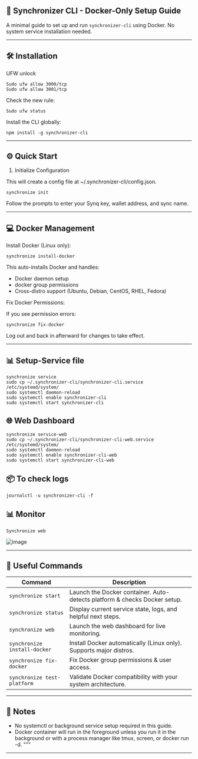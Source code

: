 ## 🚀 Synchronizer CLI - Docker-Only Setup Guide

A minimal guide to set up and run `synchronizer-cli` using Docker. No system service installation needed.

---
## 🛠️ Installation

UFW unlock

    Sudo ufw allow 3000/tcp
    Sudo ufw allow 3001/tcp

Check the new rule:

    Sudo ufw status

Install the CLI globally:

    npm install -g synchronizer-cli

---
## ⚙️ Quick Start

1. Initialize Configuration

This will create a config file at ~/.synchronizer-cli/config.json.

    synchronize init
    

Follow the prompts to enter your Synq key, wallet address, and sync name.

---
## 💻 Docker Management

Install Docker (Linux only):

    synchronize install-docker

This auto-installs Docker and handles:
- Docker daemon setup
- docker group permissions
- Cross-distro support (Ubuntu, Debian, CentOS, RHEL, Fedora)

Fix Docker Permissions:

If you see permission errors:

    synchronize fix-docker

Log out and back in afterward for changes to take effect.

---

## 📊 Setup-Service file

    synchronize service
    sudo cp ~/.synchronizer-cli/synchronizer-cli.service /etc/systemd/system/
    sudo systemctl daemon-reload
    sudo systemctl enable synchronizer-cli
    sudo systemctl start synchronizer-cli

## 🌐 Web Dashboard

    synchronize service-web
    sudo cp ~/.synchronizer-cli/synchronizer-cli-web.service /etc/systemd/system/
    sudo systemctl daemon-reload
    sudo systemctl enable synchronizer-cli-web
    sudo systemctl start synchronizer-cli-web

## 📦 To check logs

    journalctl -u synchronizer-cli -f 

## 📊 Monitor

    Synchronize web

![image](https://github.com/user-attachments/assets/565a3da0-65bb-4f9b-a21e-888d212f2eef)

    
---


## 🧰 Useful Commands

| Command                      | Description                                                               |
| ---------------------------- | ------------------------------------------------------------------------- |
| `synchronize start`          | Launch the Docker container. Auto-detects platform & checks Docker setup. |
| `synchronize status`         | Display current service state, logs, and helpful next steps.              |
| `synchronize web`            | Launch the web dashboard for live monitoring.                             |
| `synchronize install-docker` | Install Docker automatically (Linux only). Supports major distros.        |
| `synchronize fix-docker`     | Fix Docker group permissions & user access.                               |
| `synchronize test-platform`  | Validate Docker compatibility with your system architecture.              |
    
---

## 📎 Notes

- No systemctl or background service setup required in this guide.
- Docker container will run in the foreground unless you run it in the background or with a process manager like tmux, screen, or docker run -d.
"""

---
